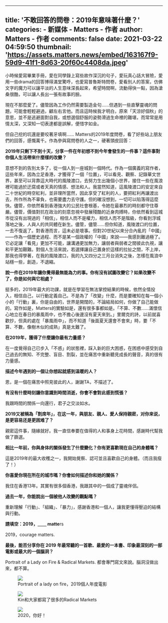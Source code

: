 
---
title: '不敢回答的問卷：2019年意味著什麼？'
categories: 
    - 新媒体
    - Matters - 作者
author: Matters - 作者
comments: false
date: 2021-03-22 04:59:50
thumbnail: 'https://assets.matters.news/embed/163167f9-59d9-41f1-8d63-20f60c4408da.jpeg'
---

<div>   
<p>小時候愛寫畢業手冊，愛在同學錄上寫些故作深沉的句子，愛玩真心話大冒險，愛用一些drama的回答博得滿堂驚呼，也愛寫普魯斯特問卷，愛看別人的答案，仿佛文字的魔力可以讓平淡的人生意味深長起來，希望時間啊，流動得快一點，因為滄桑很酷，可以讓人長出一張有故事的臉。</p><p>現在不那麼愛了。儘管因為工作仍然需要製造金句……但遇到一些直擊靈魂的問題，可能會輕輕避過，顧左右言他。而且這時候我才明白，原來「天涼好個秋」的意思，並不是逃避面對自我，或想選個舒服的姿勢滑過生命裡的難堪，而常常是用情太深，又深知一切表達都是誤解，便惜字如金。</p><p>但自己挖的坑還是要咬著牙填啊…… Matters的2019年度問卷，看了好些站上朋友們的回答，感慨萬千。作為參與寫問卷的人之一，硬著頭皮回答：</p><p><strong>2019年只剩下不到十天，分享一件在年初想不到今年會發生的一件事？這件事對你個人生活帶來什麼樣的改變？</strong></p><p>意想不到的告別太多了，從一個人到一座城到一個時代。作為一個廣義的寫作者，這些年來，因為立足香港，才獲得了一個「位置」，可以看見、觀察、記錄華文世界，甚至可以背靠這大時代的風陵渡口，去努力生出幾個小世界，接住一些在風浪裡可能過於迂腐或者天真的情感、想法和人。我當然知道，這風陵渡口的安定來自二十世紀的時空紅利，並非理所當然，因此享受了紅利的人，要把紅利再讓渡出去，所作所為不辜負，也需要盡力去守護。但的確沒想到，一切可以陷落得這麼快。儘管，你依然看到香港強大的公民社會根基，令她在最暴烈的時刻都守住尊嚴。儘管，價值對抗在政治的刻意忽視中發展殘酷的近身肉搏時，你依然看到這城市從沒有出現過的「相信」，相信人而不是權力，相信人而不是階級，你看到浮城落地之後，人與人的共同體在新生。儘管，儘管……但你知道，風陵渡口的位置，一去不復返了。對香港而言，這未必是壞事。但對20世紀以來分合內亂的「中國」——作為一個歷史過程、而不是某一個政權的「中國」來說——我感到難過極了。它必定讓「看見」更加不可能，讓溝通更加無力，讓弱者與弱者之間彼此仇視，讓和平更加艱難。對個人生活來說，若選擇讓自己置身於這樣的拉扯之間，不上岸，那我也得學著，在我的風陵渡口，我的九又四分之三月台消失之後，怎樣在風浪中站穩一些，創造，不退縮。</p><p><strong>說一件在2019年讓你覺得最無能為力的事。你有沒有試圖改變它？如果改變不了，你是如何與它相處？</strong></p><p>挺多的，2019年最大的功課，就是在學習在無法掌控結果的時候，依然全情投入，相信自己，以行動定義自己。不是為了「改變」什麼，而是要確知在每一個小小的「行動」裏，你是自由的，世界是開闊的，不論結局如何，你做了自己能做的。寫作如是，Matters的實驗如是，還有很多事都如是。「不算、不數<em>……</em>滿懷信心地立在春日的暴風雨中，也不擔心後邊沒有夏天來到。」里爾克的詩，以前就喜歡抄，但真的處在「暴風雨中」，而不知道「後面夏天還會不會來」時，要「不算、不數，像樹木似的成熟」真是太難了。</p><p> <strong>在2019年，獲得了什麼讓你最有力量感？</strong></p><p>在一度覺得自己已步入「不惑」的狀態裡，踩入新的巨大困惑，在困惑中感受到自己過去的無知、不完整、盲目、割裂，並在痛苦中重新聽見成長的聲音，真的很有力量感。</p><p><strong>描述今年遇到的一個让你想起就感到温暖的人？</strong></p><p> </p><p>恩，是一個在痛苦中照見彼此的人，謝謝TA，不描述了。</p><p><strong>有沒有什麼時刻讓你意識到時間消逝，你會不會對此感到慌張？</strong></p><p> </p><p>我跟時間的關係一向還行，君子之交淡如水。</p><p><strong>2019又被稱為「割席年」，在这一年，與朋友、親人、愛人保持親密，对你来说，是更容易还是更困难了？</strong></p><p> </p><p>親密這件事，隨緣就好。我一直信奉要在值得的人和事身上花時間，感謝時代幫我做了篩選。</p><p><strong>相比一年前，你與身体的關係發生了什麼變化？你有更喜歡現在自己的身體嗎？</strong></p><p> </p><p>這是2019年的最大收穫之一，我開始覺察、認可並且喜歡自己的身體。（而且我瘦了！）</p><p><strong>你喜愛你現在所在的城市嗎？你會如何描述你和她的關係？</strong></p><p> </p><p>我住在香港13年。其實有很多個香港，我跟其中的一個成了靈魂伴侶。</p><p><strong>過去一年，你能說出一個被他人改變的觀點嗎？</strong></p><p> </p><p>重新理解「行動」、「組織」、「暴力」，感謝香港和一個人，讓我更懂得壓迫的結構與行動。</p><p> <strong>請填空：2019，＿＿ matte</strong>rs</p><p> </p><p>2019，courage matters. </p><p><strong>最後，能否分享你在 2019 年最常聽的一首歌、最愛的一本書、印象最深刻的一部電影或最大的一個腦洞？</strong></p><p>Portrait of a Lady on Fire & Radical Markets. 都會專門寫文來說。腦洞沒做出來，都不算。</p><figure class="image"><img src="https://assets.matters.news/embed/163167f9-59d9-41f1-8d63-20f60c4408da.jpeg" data-asset-id="163167f9-59d9-41f1-8d63-20f60c4408da" referrerpolicy="no-referrer"><figcaption><span>Portrait of a lady on fire，2019個人年度電影</span></figcaption></figure><figure class="image"><img src="https://assets.matters.news/embed/d3d4e14e-7de2-414e-b7a2-cf9a87722d78.jpeg" data-asset-id="d3d4e14e-7de2-414e-b7a2-cf9a87722d78" referrerpolicy="no-referrer"><figcaption><span>Kin和大家都寫了很多的Radical Markets</span></figcaption></figure><figure class="image"><img src="https://assets.matters.news/embed/f70c45e9-7295-45fc-bf9c-20e8fa16e6d8.jpeg" data-asset-id="f70c45e9-7295-45fc-bf9c-20e8fa16e6d8" referrerpolicy="no-referrer"><figcaption><span>2020，你好！</span></figcaption></figure>  
</div>
            